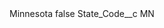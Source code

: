 <?xml version="1.0" encoding="UTF-8"?>
<CustomMetadata xmlns="http://soap.sforce.com/2006/04/metadata" xmlns:xsi="http://www.w3.org/2001/XMLSchema-instance" xmlns:xsd="http://www.w3.org/2001/XMLSchema">
    <label>Minnesota</label>
    <protected>false</protected>
    <values>
        <field>State_Code__c</field>
        <value xsi:type="xsd:string">MN</value>
    </values>
</CustomMetadata>
